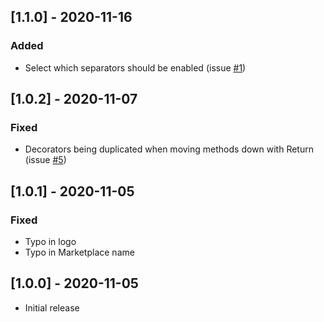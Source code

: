 ## [1.1.0] - 2020-11-16
### Added
- Select which separators should be enabled (issue [#1](https://github.com/alefragnani/vscode-separators/issues/1))

## [1.0.2] - 2020-11-07
### Fixed
- Decorators being duplicated when moving methods down with Return (issue [#5](https://github.com/alefragnani/vscode-separators/issues/5))

## [1.0.1] - 2020-11-05
### Fixed
- Typo in logo
- Typo in Marketplace name

## [1.0.0] - 2020-11-05
- Initial release
